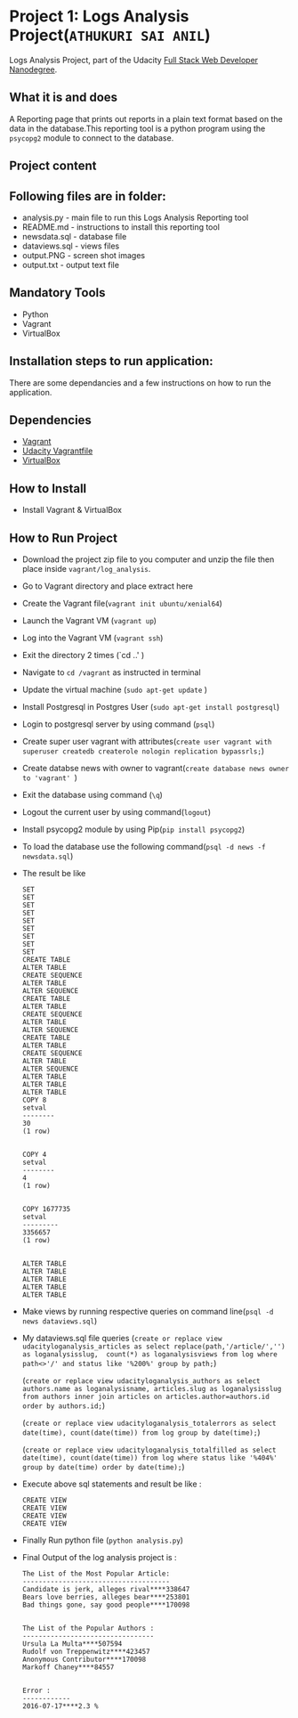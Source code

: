 # Project 1: Logs Analysis Project(`ATHUKURI SAI ANIL`)

Logs Analysis Project, part of the Udacity [Full Stack Web Developer Nanodegree](https://www.udacity.com/).

## What it is and does

A Reporting page that prints out reports in a plain text format based on the data in the database.This reporting tool is a python program using the `psycopg2` module to connect to the database.

## Project content

## Following files are in folder:

- analysis.py - main file to run this Logs Analysis Reporting tool
- README.md - instructions to install this reporting tool
- newsdata.sql - database file
- dataviews.sql - views files
- output.PNG - screen shot images
- output.txt - output text file

## Mandatory Tools

- Python
- Vagrant
- VirtualBox

## Installation steps to run application:

There are some dependancies and a few instructions on how to run the application.

## Dependencies

- [Vagrant](https://www.vagrantup.com/)
- [Udacity Vagrantfile](https://github.com/udacity/fullstack-nanodegree-vm)
- [VirtualBox](https://www.virtualbox.org/wiki/Downloads)

## How to Install
- Install Vagrant & VirtualBox

## How to Run Project

- Download the project zip file to you computer and unzip the file then place inside `vagrant/log_analysis`.
- Go to Vagrant directory and place extract here
- Create the Vagrant file(`vagrant init ubuntu/xenial64`)
- Launch the Vagrant VM (`vagrant up`)
- Log into the Vagrant VM (`vagrant ssh`)
- Exit the directory 2 times (`cd ..' )
- Navigate to `cd /vagrant` as instructed in terminal
- Update the virtual machine (`sudo apt-get update` )
- Install Postgresql in Postgres User (`sudo apt-get install postgresql`)
- Login to postgresql server by using command (`psql`)
- Create super user vagrant with attributes(`create user vagrant with superuser createdb createrole nologin replication bypassrls;`)
- Create databse news with owner to vagrant(`create database news owner to 'vagrant' `)
- Exit the database using command (`\q`)
- Logout the current user by using command(`logout`)
- Install psycopg2 module by using Pip(`pip install psycopg2`)
- To load the database use the following command(`psql -d news -f newsdata.sql`)
- The result be like
	```
	SET
	SET
	SET
	SET
	SET
	SET
	SET
	SET
	SET
	CREATE TABLE
	ALTER TABLE
	CREATE SEQUENCE
	ALTER TABLE
	ALTER SEQUENCE
	CREATE TABLE
	ALTER TABLE
	CREATE SEQUENCE
	ALTER TABLE
	ALTER SEQUENCE
	CREATE TABLE
	ALTER TABLE
	CREATE SEQUENCE
	ALTER TABLE
	ALTER SEQUENCE
	ALTER TABLE
	ALTER TABLE
	ALTER TABLE
	COPY 8
	setval
	--------
	30
	(1 row)

	
	COPY 4
	setval
	--------
	4
	(1 row)

	
	COPY 1677735
	setval
	---------
	3356657
	(1 row)


	ALTER TABLE
	ALTER TABLE
	ALTER TABLE
	ALTER TABLE
	ALTER TABLE	
	```
- Make views by running respective queries on command line(`psql -d news dataviews.sql`)
- My dataviews.sql file queries 
	(`create or replace view udacityloganalysis_articles as select replace(path,'/article/','') as loganalysisslug, 
	count(*) as loganalysisviews from log where path<>'/' and status like '%200%' group by path;`)
	
	(`create or replace view udacityloganalysis_authors as select authors.name as loganalysisname, articles.slug as loganalysisslug from authors inner join articles on articles.author=authors.id order by authors.id;`)
	
	(`create or replace view udacityloganalysis_totalerrors as select date(time), count(date(time)) from log group by date(time);`)
	
	(`create or replace view udacityloganalysis_totalfilled as select date(time), count(date(time)) from log where status like '%404%' group by date(time) order by date(time);`)
	
- Execute above sql statements and result be like : 
	```
	CREATE VIEW
	CREATE VIEW
	CREATE VIEW
	CREATE VIEW
	```
- Finally Run python file (`python analysis.py`)
- Final Output of the log analysis project is :
	```
	The List of the Most Popular Article:
	-------------------------------------
	Candidate is jerk, alleges rival****338647
	Bears love berries, alleges bear****253801
	Bad things gone, say good people****170098


	The List of the Popular Authors :
	---------------------------------
	Ursula La Multa****507594
	Rudolf von Treppenwitz****423457
	Anonymous Contributor****170098
	Markoff Chaney****84557


	Error :
	------------
	2016-07-17****2.3 %
	```

